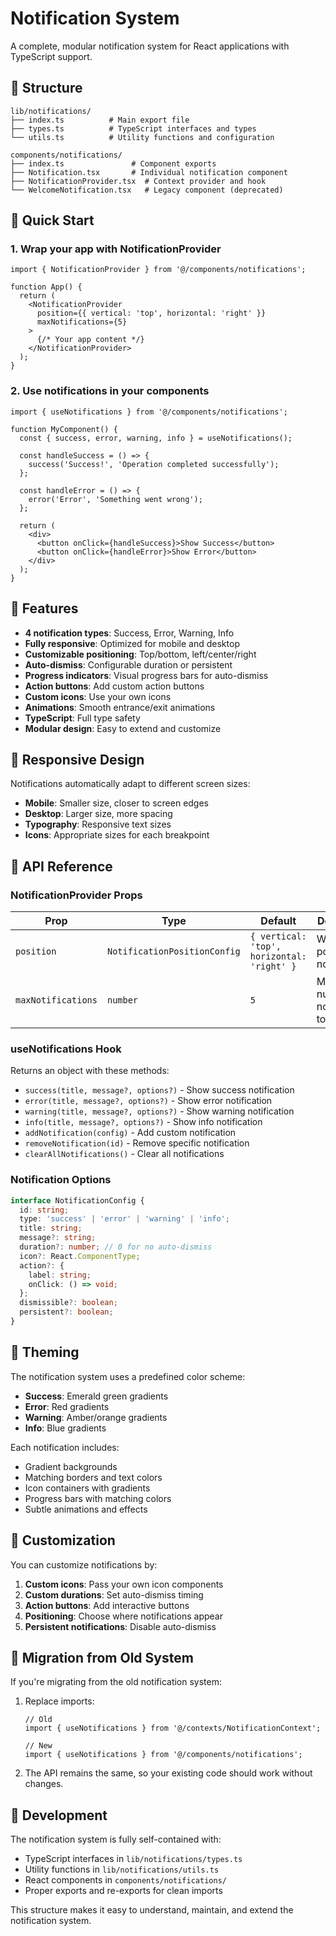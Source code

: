 # Notification System

A complete, modular notification system for React applications with TypeScript support.

## 📁 Structure

```
lib/notifications/
├── index.ts          # Main export file
├── types.ts          # TypeScript interfaces and types
└── utils.ts          # Utility functions and configuration

components/notifications/
├── index.ts               # Component exports
├── Notification.tsx       # Individual notification component
├── NotificationProvider.tsx  # Context provider and hook
└── WelcomeNotification.tsx   # Legacy component (deprecated)
```

## 🚀 Quick Start

### 1. Wrap your app with NotificationProvider

```tsx
import { NotificationProvider } from '@/components/notifications';

function App() {
  return (
    <NotificationProvider 
      position={{ vertical: 'top', horizontal: 'right' }}
      maxNotifications={5}
    >
      {/* Your app content */}
    </NotificationProvider>
  );
}
```

### 2. Use notifications in your components

```tsx
import { useNotifications } from '@/components/notifications';

function MyComponent() {
  const { success, error, warning, info } = useNotifications();

  const handleSuccess = () => {
    success('Success!', 'Operation completed successfully');
  };

  const handleError = () => {
    error('Error', 'Something went wrong');
  };

  return (
    <div>
      <button onClick={handleSuccess}>Show Success</button>
      <button onClick={handleError}>Show Error</button>
    </div>
  );
}
```

## 🎨 Features

- **4 notification types**: Success, Error, Warning, Info
- **Fully responsive**: Optimized for mobile and desktop
- **Customizable positioning**: Top/bottom, left/center/right
- **Auto-dismiss**: Configurable duration or persistent
- **Progress indicators**: Visual progress bars for auto-dismiss
- **Action buttons**: Add custom action buttons
- **Custom icons**: Use your own icons
- **Animations**: Smooth entrance/exit animations
- **TypeScript**: Full type safety
- **Modular design**: Easy to extend and customize

## 📱 Responsive Design

Notifications automatically adapt to different screen sizes:

- **Mobile**: Smaller size, closer to screen edges
- **Desktop**: Larger size, more spacing
- **Typography**: Responsive text sizes
- **Icons**: Appropriate sizes for each breakpoint

## 🎯 API Reference

### NotificationProvider Props

| Prop | Type | Default | Description |
|------|------|---------|-------------|
| `position` | `NotificationPositionConfig` | `{ vertical: 'top', horizontal: 'right' }` | Where to position notifications |
| `maxNotifications` | `number` | `5` | Maximum number of notifications to show |

### useNotifications Hook

Returns an object with these methods:

- `success(title, message?, options?)` - Show success notification
- `error(title, message?, options?)` - Show error notification  
- `warning(title, message?, options?)` - Show warning notification
- `info(title, message?, options?)` - Show info notification
- `addNotification(config)` - Add custom notification
- `removeNotification(id)` - Remove specific notification
- `clearAllNotifications()` - Clear all notifications

### Notification Options

```typescript
interface NotificationConfig {
  id: string;
  type: 'success' | 'error' | 'warning' | 'info';
  title: string;
  message?: string;
  duration?: number; // 0 for no auto-dismiss
  icon?: React.ComponentType;
  action?: {
    label: string;
    onClick: () => void;
  };
  dismissible?: boolean;
  persistent?: boolean;
}
```

## 🎨 Theming

The notification system uses a predefined color scheme:

- **Success**: Emerald green gradients
- **Error**: Red gradients  
- **Warning**: Amber/orange gradients
- **Info**: Blue gradients

Each notification includes:
- Gradient backgrounds
- Matching borders and text colors
- Icon containers with gradients
- Progress bars with matching colors
- Subtle animations and effects

## 🔧 Customization

You can customize notifications by:

1. **Custom icons**: Pass your own icon components
2. **Custom durations**: Set auto-dismiss timing
3. **Action buttons**: Add interactive buttons
4. **Positioning**: Choose where notifications appear
5. **Persistent notifications**: Disable auto-dismiss

## 📄 Migration from Old System

If you're migrating from the old notification system:

1. Replace imports:
   ```tsx
   // Old
   import { useNotifications } from '@/contexts/NotificationContext';
   
   // New
   import { useNotifications } from '@/components/notifications';
   ```

2. The API remains the same, so your existing code should work without changes.

## 🧪 Development

The notification system is fully self-contained with:

- TypeScript interfaces in `lib/notifications/types.ts`
- Utility functions in `lib/notifications/utils.ts`
- React components in `components/notifications/`
- Proper exports and re-exports for clean imports

This structure makes it easy to understand, maintain, and extend the notification system.
